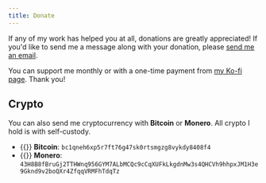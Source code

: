 ```yaml
---
title: Donate
---
```


If any of my work has helped you at all, donations are greatly appreciated! If you'd like to send me a message along with your donation, please [send me an email](/contact).

You can support me monthly or with a one-time payment from [my Ko-fi page](https://ko-fi.com/ericmurphy). Thank you!

## Crypto

You can also send me cryptocurrency with **Bitcoin** or **Monero**. All crypto I hold is with self-custody.

- {{<icon icon="bitcoin">}} **Bitcoin**: `bc1qneh6xp5r7ft76g47sk0rtsmgzg8vykdy8408f4`
- {{<icon icon="monero">}} **Monero**: `43H8B8fBruGj2TTHWnq956GYM7ALbMCQc9cCqXUFkLkgdnMw3s4QHCVh9hhpxJM1H3e9Gknd9v2boQXr4ZfqqVRMFhTdqTz`
